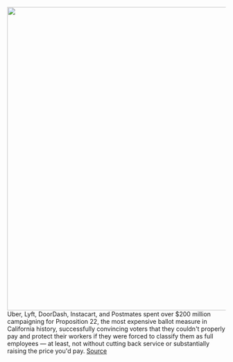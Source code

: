<img src='https://cdn.vox-cdn.com/thumbor/juCc7RH5CZ6H8fyqUQJQoH-68fI=/0x0:5194x3465/1200x800/filters:focal(2182x1318:3012x2148)/cdn.vox-cdn.com/uploads/chorus_image/image/68844746/1147794851.jpg.0.jpg' width='700px' /><br/>
Uber, Lyft, DoorDash, Instacart, and Postmates spent over $200 million campaigning for Proposition 22, the most expensive ballot measure in California history, successfully convincing voters that they couldn't properly pay and protect their workers if they were forced to classify them as full employees — at least, not without cutting back service or substantially raising the price you'd pay.
<a href='https://www.theverge.com/2021/2/19/22291580/prop-22-instacart-doordash-uber-lyft-postmates-grubhub-price-hike'> Source <a/>